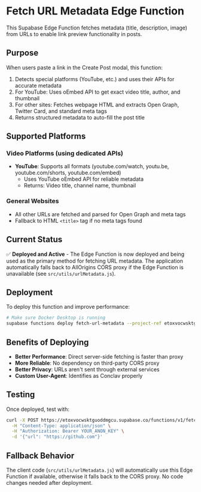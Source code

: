 # Fetch URL Metadata Edge Function

This Supabase Edge Function fetches metadata (title, description, image) from URLs to enable link preview functionality in posts.

## Purpose

When users paste a link in the Create Post modal, this function:
1. Detects special platforms (YouTube, etc.) and uses their APIs for accurate metadata
2. For YouTube: Uses oEmbed API to get exact video title, author, and thumbnail
3. For other sites: Fetches webpage HTML and extracts Open Graph, Twitter Card, and standard meta tags
4. Returns structured metadata to auto-fill the post title

## Supported Platforms

### Video Platforms (using dedicated APIs)
- **YouTube**: Supports all formats (youtube.com/watch, youtu.be, youtube.com/shorts, youtube.com/embed)
  - Uses YouTube oEmbed API for reliable metadata
  - Returns: Video title, channel name, thumbnail

### General Websites
- All other URLs are fetched and parsed for Open Graph and meta tags
- Fallback to HTML `<title>` tag if no meta tags found

## Current Status

✅ **Deployed and Active** - The Edge Function is now deployed and being used as the primary method for fetching URL metadata. The application automatically falls back to AllOrigins CORS proxy if the Edge Function is unavailable (see `src/utils/urlMetadata.js`).

## Deployment

To deploy this function and improve performance:

```bash
# Make sure Docker Desktop is running
supabase functions deploy fetch-url-metadata --project-ref etoxvocwsktguoddmgcu
```

## Benefits of Deploying

- **Better Performance**: Direct server-side fetching is faster than proxy
- **More Reliable**: No dependency on third-party CORS proxy
- **Better Privacy**: URLs aren't sent through external services
- **Custom User-Agent**: Identifies as Conclav properly

## Testing

Once deployed, test with:

```bash
curl -X POST https://etoxvocwsktguoddmgcu.supabase.co/functions/v1/fetch-url-metadata \
  -H "Content-Type: application/json" \
  -H "Authorization: Bearer YOUR_ANON_KEY" \
  -d '{"url": "https://github.com"}'
```

## Fallback Behavior

The client code (`src/utils/urlMetadata.js`) will automatically use this Edge Function if available, otherwise it falls back to the CORS proxy. No code changes needed after deployment.
